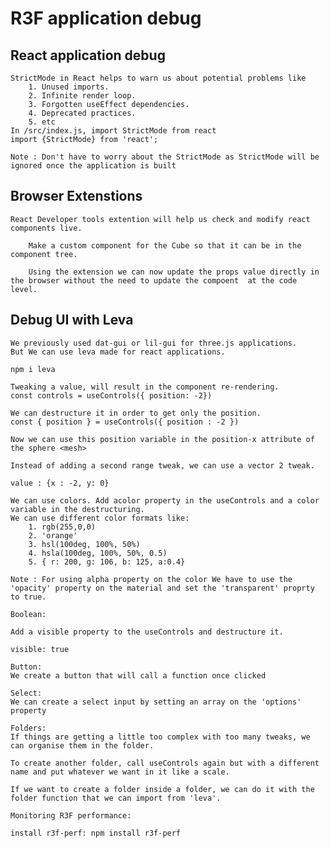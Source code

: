 # R3F application debug

## React application debug

    StrictMode in React helps to warn us about potential problems like
        1. Unused imports.
        2. Infinite render loop.
        3. Forgotten useEffect dependencies.
        4. Deprecated practices.
        5. etc
    In /src/index.js, import StrictMode from react
    import {StrictMode} from 'react';

    Note : Don't have to worry about the StrictMode as StrictMode will be ignored once the application is built

## Browser Extenstions

    React Developer tools extention will help us check and modify react components live.

        Make a custom component for the Cube so that it can be in the component tree.

        Using the extension we can now update the props value directly in the browser without the need to update the compoent  at the code level.

## Debug UI with Leva

    We previously used dat-gui or lil-gui for three.js applications.
    But We can use leva made for react applications.

    npm i leva

    Tweaking a value, will result in the component re-rendering.
    const controls = useControls({ position: -2})

    We can destructure it in order to get only the position.
    const { position } = useControls({ position : -2 })

    Now we can use this position variable in the position-x attribute of the sphere <mesh>

    Instead of adding a second range tweak, we can use a vector 2 tweak.

    value : {x : -2, y: 0}

    We can use colors. Add acolor property in the useControls and a color variable in the destructuring.
    We can use different color formats like:
        1. rgb(255,0,0)
        2. 'orange'
        3. hsl(100deg, 100%, 50%)
        4. hsla(100deg, 100%, 50%, 0.5)
        5. { r: 200, g: 106, b: 125, a:0.4}

    Note : For using alpha property on the color We have to use the 'opacity' property on the material and set the 'transparent' proprty to true.

    Boolean:

    Add a visible property to the useControls and destructure it.

    visible: true

    Button:
    We create a button that will call a function once clicked

    Select:
    We can create a select input by setting an array on the 'options' property

    Folders:
    If things are getting a little too complex with too many tweaks, we can organise them in the folder.

    To create another folder, call useControls again but with a different name and put whatever we want in it like a scale.

    If we want to create a folder inside a folder, we can do it with the folder function that we can import from 'leva'.

    Monitoring R3F performance:

    install r3f-perf: npm install r3f-perf
